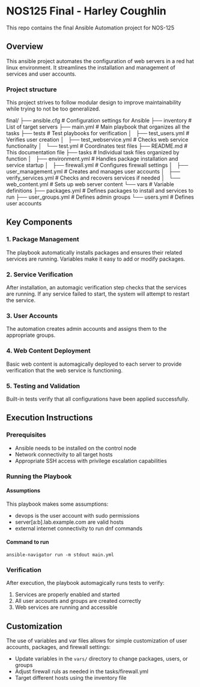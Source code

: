 # NOS125 Final - Harley Coughlin
This repo contains the final Ansible Automation project for NOS-125

## Overview
This ansible project automates the configuration of web servers in a red hat
linux environment.
It streamlines the installation and management of services and user accounts.

### Project structure
This project strives to follow modular design to improve maintainability
while trying to not be too generalized.

final/
├── ansible.cfg             # Configuration settings for Ansible
├── inventory               # List of target servers
├── main.yml                # Main playbook that organizes all the tasks
├── tests                   # Test playbooks for verification
│   ├── test_users.yml      # Verifies user creation
│   ├── test_webservice.yml # Checks web service functionality
│   └── test.yml            # Coordinates test files
├── README.md               # This documentation file
├── tasks                   # Individual task files organized by function
│   ├── environment.yml     # Handles package installation and service startup
│   ├── firewall.yml        # Configures firewall settings
│   ├── user_management.yml # Creates and manages user accounts
│   ├── verify_services.yml # Checks and recovers services if needed
│   └── web_content.yml     # Sets up web server content
└── vars                    # Variable definitions
    ├── packages.yml        # Defines packages to install and services to run
    ├── user_groups.yml     # Defines admin groups
    └── users.yml           # Defines user accounts

## Key Components

### 1. Package Management
The playbook automatically installs packages and ensures their related services
are running. Variables make it easy to add or modify packages.

### 2. Service Verification
After installation, an automagic verification step checks that the services are
running. If any service failed to start, the system will attempt to restart the
service.

### 3. User Accounts
The automation creates admin accounts and assigns them to the appropriate
groups.

### 4. Web Content Deployment
Basic web content is automagically deployed to each server to provide
verification that the web service is functioning.

### 5. Testing and Validation
Built-in tests verify that all configurations have been applied successfully.

## Execution Instructions

### Prerequisites
- Ansible needs to be installed on the control node
- Network connectivity to all target hosts
- Appropriate SSH access with privilege escalation capabilities

### Running the Playbook

#### Assumptions
This playbook makes some assumptions:
- devops is the user account with sudo permissions
- server[a:b].lab.example.com are valid hosts
- external internet connectivity to run dnf commands

#### Command to run
`ansible-navigator run -m stdout main.yml`

### Verification
After execution, the playbook automagically runs tests to verify:
1. Services are properly enabled and started
2. All user accounts and groups are created correctly
3. Web services are running and accessible

## Customization
The use of variables and var files allows for simple customization of user
accounts, packages, and firewall settings:
- Update variables in the `vars/` directory to change packages, users, or groups
- Adjust firewall ruls as needed in the tasks/firewall.yml
- Target different hosts using the inventory file
